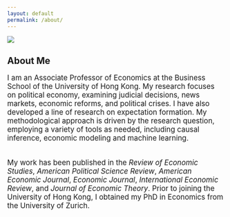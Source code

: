 ```yaml
---
layout: default
permalink: /about/
---
```



<img class="full-width-image" src="./files/2025-june-profile-photo.png">

## About Me

<div style="font-size: 1.2em;">
I am an Associate Professor of Economics at the Business School of the University of Hong Kong. My research focuses on political economy, examining judicial decisions, news markets, economic reforms, and political crises. I have also developed a line of research on expectation formation. My methodological approach is driven by the research question, employing a variety of tools as needed, including causal inference, economic modeling and machine learning.<br><br>

My work has been published in the <em>Review of Economic Studies</em>, <em>American Political Science Review</em>, <em>American Economic Journal</em>, <em>Economic Journal</em>, <em>International Economic Review</em>, and <em>Journal of Economic Theory</em>. Prior to joining the University of Hong Kong, I obtained my PhD in Economics from the University of Zurich.
</div>

